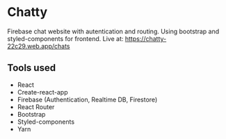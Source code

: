 # Chatty

Firebase chat website with autentication and routing. Using bootstrap and styled-components for frontend.
Live at: https://chatty-22c29.web.app/chats

## Tools used
* React
* Create-react-app
* Firebase (Authentication, Realtime DB, Firestore)
* React Router
* Bootstrap
* Styled-components
* Yarn
